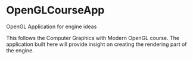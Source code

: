 # OpenGLCourseApp
OpenGL Application for engine ideas

This follows the Computer Graphics with Modern OpenGL course. The application built here will provide insight on creating the rendering part of the engine.
